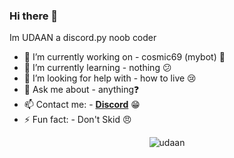 ### Hi there 👋

Im UDAAN a discord.py noob coder


- 🔭 I’m currently working on - cosmic69 (mybot) 🤖
- 🌱 I’m currently learning - nothing 😕
- 🤔 I’m looking for help with - how to live 😢
- 💬 Ask me about - anything❓
- 📫 Contact me: - [**Discord**](https://discord.gg/8QsHCegvK2) 😁
- ⚡ Fun fact: - Don't Skid 😠

<div align="center"><img src="https://cdn.discordapp.com/avatars/846064957368172594/76bf1df7c76ac0bcd1cb3f6506af9ff7.png?size=256" alt="udaan"></div>
